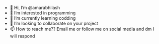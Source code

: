 - 👋 Hi, I’m @amarabhilash
- 👀 I’m interested in programming 
- 🌱 I’m currently learning codding 
- 💞️ I’m looking to collaborate on your project 
- 📫 How to reach me?? Email me or follow me on social media and dm I will respond 

<!---
amarabhilash/amarabhilash is a ✨ special ✨ repository because its `README.md` (this file) appears on your GitHub profile.
You can click the Preview link to take a look at your changes.
--->
